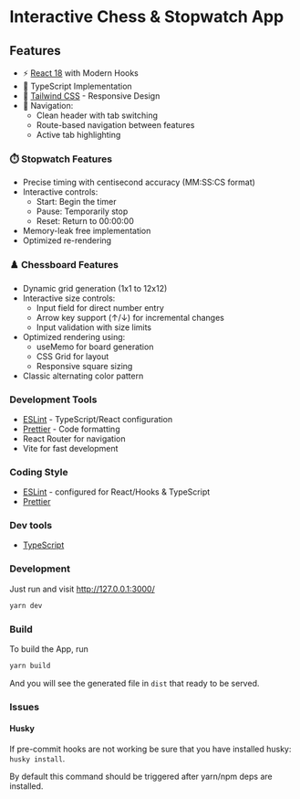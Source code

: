# Interactive Chess & Stopwatch App

## Features

- ⚡️ [React 18](https://beta.reactjs.org/) with Modern Hooks
- 🦾 TypeScript Implementation
- 🎨 [Tailwind CSS](https://tailwindcss.com/) - Responsive Design
- 🧭 Navigation:
  - Clean header with tab switching
  - Route-based navigation between features
  - Active tab highlighting

### ⏱️ Stopwatch Features

- Precise timing with centisecond accuracy (MM:SS:CS format)
- Interactive controls:
  - Start: Begin the timer
  - Pause: Temporarily stop
  - Reset: Return to 00:00:00
- Memory-leak free implementation
- Optimized re-rendering

### ♟️ Chessboard Features

- Dynamic grid generation (1x1 to 12x12)
- Interactive size controls:
  - Input field for direct number entry
  - Arrow key support (↑/↓) for incremental changes
  - Input validation with size limits
- Optimized rendering using:
  - useMemo for board generation
  - CSS Grid for layout
  - Responsive square sizing
- Classic alternating color pattern

### Development Tools

- [ESLint](https://eslint.org/) - TypeScript/React configuration
- [Prettier](https://prettier.io/) - Code formatting
- React Router for navigation
- Vite for fast development

### Coding Style

- [ESLint](https://eslint.org/) - configured for React/Hooks & TypeScript
- [Prettier](https://prettier.io/)

### Dev tools

- [TypeScript](https://www.typescriptlang.org/)

### Development

Just run and visit http://127.0.0.1:3000/

```bash
yarn dev
```

### Build

To build the App, run

```bash
yarn build
```

And you will see the generated file in `dist` that ready to be served.

### Issues

#### Husky

If pre-commit hooks are not working be sure that you have installed husky: `husky install`.

By default this command should be triggered after yarn/npm deps are installed.
